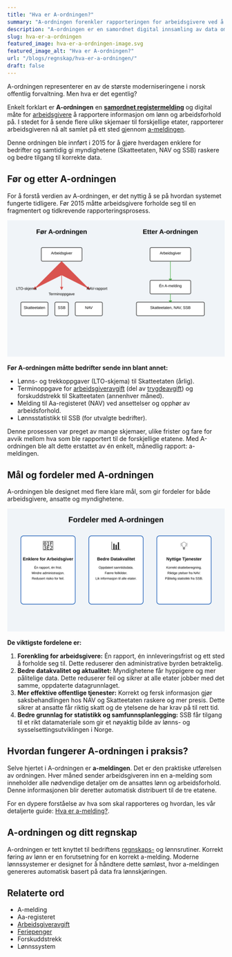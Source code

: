 ```yaml
---
title: "Hva er A-ordningen?"
summary: "A-ordningen forenkler rapporteringen for arbeidsgivere ved å samle inn data om lønn og arbeidsforhold på ett sted. Les mer om fordelene og hvordan det fungerer."
description: "A-ordningen er en samordnet digital innsamling av data om lønn og arbeidsforhold til Skatteetaten, NAV og SSB. Lær alt du trenger å vite her."
slug: hva-er-a-ordningen
featured_image: hva-er-a-ordningen-image.svg
featured_image_alt: "Hva er A-ordningen?"
url: "/blogs/regnskap/hva-er-a-ordningen/"
draft: false
---
```


A-ordningen representerer en av de største moderniseringene i norsk offentlig forvaltning. Men hva er det egentlig?

Enkelt forklart er **A-ordningen** en **[samordnet registermelding](/blogs/regnskap/samordnet-registermelding "Samordnet registermelding")** og digital måte for [arbeidsgivere](/blogs/regnskap/arbeidsgiver "Arbeidsgiver – Roller og Ansvar i Norsk Arbeidsliv og Regnskap") å rapportere informasjon om lønn og arbeidsforhold på. I stedet for å sende flere ulike skjemaer til forskjellige etater, rapporterer arbeidsgiveren nå alt samlet på ett sted gjennom [a-meldingen](/blogs/regnskap/hva-er-a-melding "Hva er a-melding?").

Denne ordningen ble innført i 2015 for å gjøre hverdagen enklere for bedrifter og samtidig gi myndighetene (Skatteetaten, NAV og SSB) raskere og bedre tilgang til korrekte data.

## Før og etter A-ordningen

For å forstå verdien av A-ordningen, er det nyttig å se på hvordan systemet fungerte tidligere. Før 2015 måtte arbeidsgivere forholde seg til en fragmentert og tidkrevende rapporteringsprosess.

![Før og etter A-ordningen](a-ordningen-before-after.svg)

**Før A-ordningen måtte bedrifter sende inn blant annet:**

*   Lønns- og trekkoppgaver (LTO-skjema) til Skatteetaten (årlig).
*   Terminoppgave for [arbeidsgiveravgift](/blogs/regnskap/hva-er-arbeidsgiveravgift "Hva er Arbeidsgiveravgift? En Komplett Guide til Norges Lønnsavgift") (del av [trygdeavgift](/blogs/regnskap/hva-er-trygdeavgift "Hva er Trygdeavgift? Komplett Guide til Beregning og Regnskapsføring")) og forskuddstrekk til Skatteetaten (annenhver måned).
*   Melding til Aa-registeret (NAV) ved ansettelser og opphør av arbeidsforhold.
*   Lønnsstatistikk til SSB (for utvalgte bedrifter).

Denne prosessen var preget av mange skjemaer, ulike frister og fare for avvik mellom hva som ble rapportert til de forskjellige etatene. Med A-ordningen ble alt dette erstattet av én enkelt, månedlig rapport: a-meldingen.

## Mål og fordeler med A-ordningen

A-ordningen ble designet med flere klare mål, som gir fordeler for både arbeidsgivere, ansatte og myndighetene.

![Fordeler med A-ordningen](a-ordningen-benefits.svg)

**De viktigste fordelene er:**

1.  **Forenkling for arbeidsgivere:** Én rapport, én innleveringsfrist og ett sted å forholde seg til. Dette reduserer den administrative byrden betraktelig.
2.  **Bedre datakvalitet og aktualitet:** Myndighetene får hyppigere og mer pålitelige data. Dette reduserer feil og sikrer at alle etater jobber med det samme, oppdaterte datagrunnlaget.
3.  **Mer effektive offentlige tjenester:** Korrekt og fersk informasjon gjør saksbehandlingen hos NAV og Skatteetaten raskere og mer presis. Dette sikrer at ansatte får riktig skatt og de ytelsene de har krav på til rett tid.
4.  **Bedre grunnlag for statistikk og samfunnsplanlegging:** SSB får tilgang til et rikt datamateriale som gir et nøyaktig bilde av lønns- og sysselsettingsutviklingen i Norge.

## Hvordan fungerer A-ordningen i praksis?

Selve hjertet i A-ordningen er **a-meldingen**. Det er den praktiske utførelsen av ordningen. Hver måned sender arbeidsgiveren inn en a-melding som inneholder alle nødvendige detaljer om de ansattes lønn og arbeidsforhold. Denne informasjonen blir deretter automatisk distribuert til de tre etatene.

For en dypere forståelse av hva som skal rapporteres og hvordan, les vår detaljerte guide: [Hva er a-melding?](/blogs/regnskap/hva-er-a-melding "En komplett guide til a-meldingen").

## A-ordningen og ditt regnskap

A-ordningen er tett knyttet til bedriftens [regnskaps-](/blogs/regnskap/hva-er-regnskap "Hva er regnskap?") og lønnsrutiner. Korrekt føring av lønn er en forutsetning for en korrekt a-melding. Moderne lønnssystemer er designet for å håndtere dette sømløst, hvor a-meldingen genereres automatisk basert på data fra lønnskjøringen.

## Relaterte ord

*   A-melding
*   Aa-registeret
*   [Arbeidsgiveravgift](/blogs/regnskap/hva-er-arbeidsgiveravgift "Hva er Arbeidsgiveravgift? En Komplett Guide til Norges Lønnsavgift")
*   [Feriepenger](/blogs/regnskap/hva-er-feriepenger "Hva er Feriepenger i Regnskap? Beregning, Regnskapsføring og Praktiske Eksempler")
*   Forskuddstrekk
*   Lønnssystem
